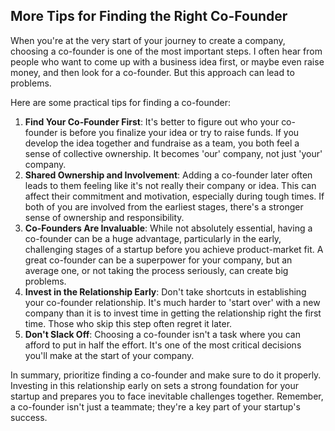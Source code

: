 ## More Tips for Finding the Right Co-Founder

When you're at the very start of your journey to create a company, choosing a co-founder is one of the most important steps. I often hear from people who want to come up with a business idea first, or maybe even raise money, and then look for a co-founder. But this approach can lead to problems.

Here are some practical tips for finding a co-founder:

1. **Find Your Co-Founder First**: It's better to figure out who your co-founder is before you finalize your idea or try to raise funds. If you develop the idea together and fundraise as a team, you both feel a sense of collective ownership. It becomes 'our' company, not just 'your' company.
2. **Shared Ownership and Involvement**: Adding a co-founder later often leads to them feeling like it's not really their company or idea. This can affect their commitment and motivation, especially during tough times. If both of you are involved from the earliest stages, there's a stronger sense of ownership and responsibility.
3. **Co-Founders Are Invaluable**: While not absolutely essential, having a co-founder can be a huge advantage, particularly in the early, challenging stages of a startup before you achieve product-market fit. A great co-founder can be a superpower for your company, but an average one, or not taking the process seriously, can create big problems.
4. **Invest in the Relationship Early**: Don't take shortcuts in establishing your co-founder relationship. It's much harder to 'start over' with a new company than it is to invest time in getting the relationship right the first time. Those who skip this step often regret it later.
5. **Don't Slack Off**: Choosing a co-founder isn't a task where you can afford to put in half the effort. It's one of the most critical decisions you'll make at the start of your company.


In summary, prioritize finding a co-founder and make sure to do it properly. Investing in this relationship early on sets a strong foundation for your startup and prepares you to face inevitable challenges together. Remember, a co-founder isn't just a teammate; they're a key part of your startup's success.